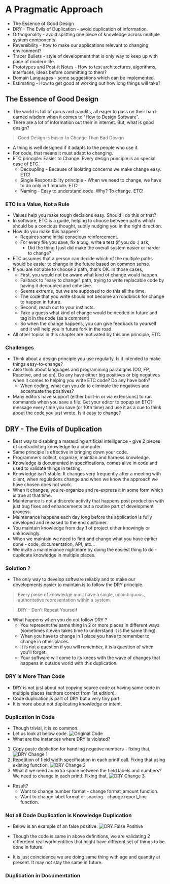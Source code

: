 # A Pragmatic Approach

- The Essence of Good Design
- DRY - The Evils of Duplication - avoid duplication of information.
- Orthogonality - avoid splitting one piece of knowledge across multiple system components.
- Reversibility - how to make our applications relevant to changing environment?
- Tracer Bullets - style of development that is only way to keep up with pace of modern life.
- Prototypes and Post-it Notes - How to test architectures, algorithms, interfaces, ideas before committing to them?
- Domain Languages - some suggestions which can be implemented.
- Estimating - How to get good at working out how long things will take?

## The Essence of Good Design

- The world is full of gurus and pandits, all eager to pass on their hard-earned wisdom when it comes to "How to Design Software".
- There are a lot of information out their in internet. But, what is good design?

> Good Design is Easier to Change Than Bad Design

 - A thing is well designed if it adapts to the people who use it.
 - For code, that means it must adapt to changing.
 - ETC principle: Easier to Change. Every design principle is an special case of ETC.
    - Decoupling - Because of isolating concerns we make change easy. ETC!
    - Single Responsibility principle - When we need to change, we have to do only in 1 module. ETC!
    - Naming - Easy to understand code. Why? To change. ETC!

### ETC is a Value, Not a Rule

 - Values help you make tough decisions easy. Should I do this or that?
 - In software, ETC is a guide, helping to choose between paths which should be a concious thought, subtly nudging you in the right direction.
 - How do you make this happen?
    - Requires some initial conscious reinforcement.
    - For every file you save, fix a bug, write a test (if you do :) ask,
        - Did the thing I just did make the overall system easier or harder to change?
 - ETC assumes that a person can decide which of the multiple paths would be easier to change in the future based on common sense.
 - If you are not able to choose a path, that's OK. In those cases,
    - First, you would not be aware what kind of change would happen.
    - Fallback to "easy to change" path, trying to write replacable code by having it decoupled and cohesive.
    - Seems extreme, but we are supposed to do this all the time.
    - The code that you write should not become an roadblock for change to happen in future.
    - Second, reach out to your instincts.
    - Take a guess what kind of change would be needed in future and tag it in the code (as a comment)
    - So when the change happens, you can give feedback to yourself and it will help you in future fork in the road.
 - All other topics in this chapter are motivated by this one principle, ETC.

 ### Challenges

  - Think about a design principle you use regularly. Is it intended to make things easy-to-change?
  - Also think about languages and programming paradigms (OO, FP, Reactive, and so on). Do any have either big positives or big negatives when it comes to helping you write ETC code? Do any have both?
    - When coding, what can you do to eliminate the negatives and accentuate the positives?
  - Many editors have support (either built-in or via extensions) to run commands when you save a file. Get your editor to popup an ETC? message every time you save (or 10th time) and use it as a cue to think about the code you just wrote. Is it easy to change?

  ## DRY - The Evils of Duplication

   - Best way to disabling a marauding artificial intelligence - give 2 pieces of contradicting knowledge to a computer.
   - Same principle is effective in bringing down your code.
   - Programmers collect, organize, maintian and harness knowledge.
   - Knowledge is documented in specifications, comes alive in code and used to validate things in testing.
   - Knowledge isn't stable. It changes very frequently after a meeting with client, when regulations change and when we know the approach we have chosen does not work.
   - When it changes, you re-organize and re-express it in some form which is true at that time.
   - Maintenance is not a discrete activity that happens post production with just bug fixes and enhancements but a routine part of development process.
   - Maintenance happens each day long before the application is fully developed and released to the end customer.
   - You maintain knowledge from day 1 of project either knowingly or unknowingly.
   - When we maintain we need to find and change what you have earlier done - code, documentation, API, etc...
   - We invite a maintenance nightmare by doing the easiest thing to do - duplicate knowledge in multiple places.

   ### Solution ?

   - The only way to develop software reliably and to make our developments easier to maintain is to follow the DRY principle.

   > Every piece of knowledge must have a single, unambiguous, authoritative representation within a system.

   > DRY - Don't Repeat Yourself

   - What happens when you do not follow DRY ?
      - You represent the same thing in 2 or more places in different ways (sometimes it even takes time to understand it is the same thing).
      - When you have to change in 1 place you have to remember to change in other places.
      - It is not a question if you will remember, it is a question of when you'll forget.
      - Your software will come to its knees with the wave of changes that happens in outside world with this duplication.

   ### DRY is More Than Code

   - DRY is not just about not copying source code or having same code in multiple places (authors correct from 1st edition).
   - Code duplication is part of DRY but a very tiny part.
   - It is more about not duplicating knowledge or intent.

   ### Duplication in Code

   - Though trivial, it is so common.
   - Let us look at below code.
   ![Original Code](images/Original_code.jpg)
   - What are the instances where DRY is violated?

   1. Copy paste dupliction for handling negative numbers - fixing that,
   ![DRY Change 1](images/DRY_change1.jpg)
   2. Repetition of field width specification in each printf call. Fixing that using existing function,
   ![DRY Change 2](images/DRY_change2.jpg)
   3. What if we need an extra space between the field labels and numbers? We need to change in each printf. Fixing that,
   ![DRY Change 3](images/DRY_change3.jpg)

   - Result?
      - Want to change number format - change format_amount function.
      - Want to change label format or spacing - change report_line function.

   ### Not all Code Duplication is Knowledge Duplication

   - Below is an example of an false positive.
   ![DRY False Positive](images/false_positive.jpg)

   - Though the code is same in above definitions, we are validating 2 differetent real world entities that might have different set of things to be done in future.
   - It is just coincidence we are doing same thing with age and quantity at present. It may not stay the same in future.

   ### Duplication in Documentation





